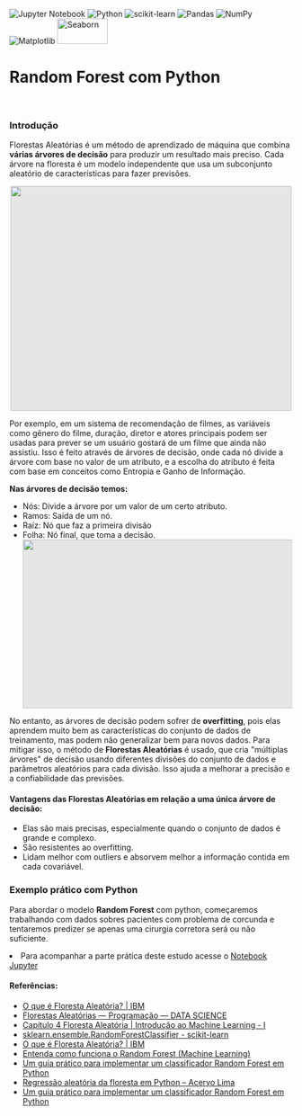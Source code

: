![Jupyter Notebook](https://img.shields.io/badge/jupyter-%23FA0F00.svg?style=for-the-badge&logo=jupyter&logoColor=white)
![Python](https://img.shields.io/badge/python-3670A0?style=for-the-badge&logo=python&logoColor=ffdd54)
![scikit-learn](https://img.shields.io/badge/scikit--learn-%23F7931E.svg?style=for-the-badge&logo=scikit-learn&logoColor=white)
![Pandas](https://img.shields.io/badge/pandas-%23150458.svg?style=for-the-badge&logo=pandas&logoColor=white)
![NumPy](https://img.shields.io/badge/numpy-%23013243.svg?style=for-the-badge&logo=numpy&logoColor=white)
![Matplotlib](https://img.shields.io/badge/Matplotlib-%23ffffff.svg?style=for-the-badge&logo=Matplotlib&logoColor=black)
<img src="https://seaborn.pydata.org/_static/logo-wide-lightbg.svg" alt="Seaborn" width="90" height="45">

<html>
  
<body>
<h1>Random Forest com Python</h1>
<br>
<h3>Introdução</h3>
<p>Florestas Aleatórias é um método de aprendizado de máquina que combina <b>várias árvores de decisão</b> para produzir um resultado mais preciso. Cada árvore na floresta é um modelo independente que usa um subconjunto aleatório de características para fazer previsões.</p>
<div align="center">
<img style="display: block;-webkit-user-select: none;margin: auto;cursor: zoom-out;background-color: hsl(0, 0%, 90%);transition: background-color 300ms;" src="https://bookdown.org/jessicakubrusly/intr-machine-learning-i/_book/imagens/RF.png" width="500" height="400">
</div>
<p>Por exemplo, em um sistema de recomendação de filmes, as variáveis como gênero do filme, duração, diretor e atores principais podem ser usadas para prever se um usuário gostará de um filme que ainda não assistiu. Isso é feito através de árvores de decisão, onde cada nó divide a árvore com base no valor de um atributo, e a escolha do atributo é feita com base em conceitos como Entropia e Ganho de Informação.</p>
  <b>Nas árvores de decisão temos:</b>
  <ul>
    <li>Nós: Divide a árvore por um valor de um certo atributo.</li>
    <li>Ramos: Saída de um nó.</li>
    <li>Raíz: Nó que faz a primeira divisão</li>
    <li>Folha: Nó final, que toma a decisão.</li>
    <div align="center">
    <img style="display: block;-webkit-user-select: none;margin: auto;cursor: zoom-in;background-color: hsl(0, 0%, 90%);transition: background-color 300ms;" src="https://colaborae.com.br/wp-content/uploads/2023/07/arvore.png" width="500" height="300">
    </div>
  </ul>
  
<p>No entanto, as árvores de decisão podem sofrer de <b>overfitting</b>, pois elas aprendem muito bem as características do conjunto de dados de treinamento, mas podem não generalizar bem para novos dados. Para mitigar isso, o método de <b>Florestas Aleatórias</b> é usado, que cria "múltiplas árvores" de decisão usando diferentes divisões do conjunto de dados e parâmetros aleatórios para cada divisão. Isso ajuda a melhorar a precisão e a confiabilidade das previsões.</p>
  
<h4>Vantagens das Florestas Aleatórias em relação a uma única árvore de decisão:</h4>
    <ul>
        <li>Elas são mais precisas, especialmente quando o conjunto de dados é grande e complexo.</li>
        <li>São resistentes ao overfitting.</li>
        <li>Lidam melhor com outliers e absorvem melhor a informação contida em cada covariável.</li>
    </ul>

<h3>Exemplo prático com Python</h3>
<p>Para abordar o modelo <b>Random Forest</b> com python, começaremos trabalhando com dados sobres pacientes com problema de corcunda e tentaremos predizer se apenas uma cirurgia corretora será ou não suficiente.</p>
<li>Para acompanhar a parte prática deste estudo acesse o <a href="https://github.com/diegosamarone/estudos_machine_learning/blob/main/Random%20Forest/florestas_aleatorias.ipynb">Notebook Jupyter</a></li>

<h4>Referências:</h4>
    <ul>
        <li><a href="https://www.ibm.com/br-pt/topics/random-forest" target="_blank">O que é Floresta Aleatória? | IBM</a></li>
        <li><a href="https://datascience.eu/pt/programacao/entendendo-os-classificadores-de-florestas-aleatorias-em-python/" target="_blank">Florestas Aleatórias — Programação — DATA SCIENCE</a></li>
        <li><a href="https://bookdown.org/jessicakubrusly/intr-machine-learning-i/_book/cap-floresta.html" target="_blank">Capítulo 4 Floresta Aleatória | Introdução ao Machine Learning - I</a></li>
        <li><a href="https://scikit-learn.org/stable/modules/generated/sklearn.ensemble.RandomForestClassifier.html" target="_blank">sklearn.ensemble.RandomForestClassifier - scikit-learn</a></li>
        <li><a href="https://bing.com/search?q=Florestas+Aleat%c3%b3rias+machine+learning" target="_blank">O que é Floresta Aleatória? | IBM</a></li>
        <li><a href="https://didatica.tech/o-que-e-e-como-funciona-o-algoritmo-randomforest/" target="_blank">Entenda como funciona o Random Forest (Machine Learning)</a></li>
        <li><a href="https://bing.com/search?q=documenta%c3%a7%c3%a3o+python+Florestas+Aleat%c3%b3rias" target="_blank">Um guia prático para implementar um classificador Random Forest em Python</a></li>
        <li><a href="https://acervolima.com/regressao-aleatoria-da-floresta-em-python/" target="_blank">Regressão aleatória da floresta em Python – Acervo Lima</a></li>
        <li><a href="https://ichi.pro/pt/um-guia-pratico-para-implementar-um-classificador-random-forest-em-python-166685681689187" target="_blank">Um guia prático para implementar um classificador Random Forest em Python</a></li>
    </ul>
  
</body>

</html>

